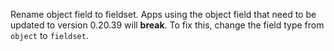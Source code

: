 Rename object field to fieldset. Apps using the object field that need to be updated to version
0.20.39 will **break**. To fix this, change the field type from `object` to `fieldset`.
